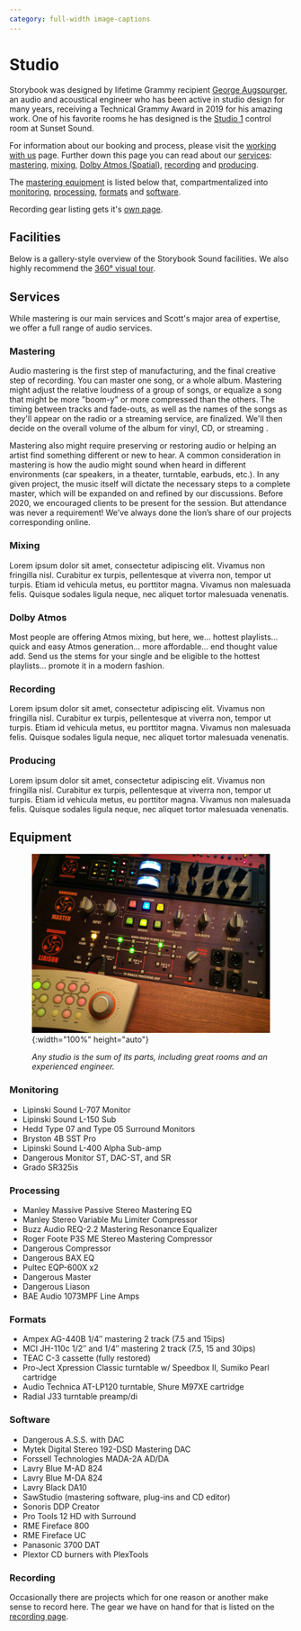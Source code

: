 ```yaml
---
category: full-width image-captions
---
```

# Studio

<script src="gallery.js" type=module></script>
<link rel="stylesheet" href="styles/gallery.css">

Storybook was designed by lifetime Grammy recipient <a href="http://www.aes.org/events/141/presenters/?ID=5280" target="_blank">George Augspurger</a>, an audio and acoustical engineer who has been active in studio design for many years, receiving a Technical Grammy Award in 2019 for his amazing work. One of his favorite rooms he has designed is the <a href="http://www.sunsetsound.com/studios/" target="_blank">Studio 1</a> control room at Sunset Sound.

For information about our booking and process, please visit the <a href=booking>working with us</a> page. Further down this page you can read about our [services](#services): [mastering](#mastering), [mixing](#mixing), [Dolby Atmos (Spatial)](#dolby-atmos), [recording](#recording) and [producing](#producing).

The [mastering equipment](#equipment) is listed below that, compartmentalized into [monitoring](#monitoring), [processing](#processing), [formats](#formats) and [software](#software).

Recording gear listing gets it's [own page](/recording).

## Facilities

Below is a gallery-style overview of the Storybook Sound facilities. We also highly recommend the <a href=360tour>360&deg; visual tour</a>.

<script>const galleries = {"": {{ site.data.facilities | jsonify }}};</script>
<style>
  .facilities figure {
    border: 1px solid #999;
    padding: 1em 0.4em;
  }
  .facilities .gallery-image {
    display: flex;
    align-items: center;
    justify-content: center;
    text-align: center;
    background-size: cover;
    background-repeat: no-repeat;
    margin: 0.6em auto;
  }
  body.image-captions #gallerydlg figure {
    flex-direction: column;
  }
  body.image-captions #gallerydlg .gallery-image {
    width: 100%;
    height: 50vh;
    min-width: 90vw;
  }
</style>
<div class="facilities" id=gallery></div>

## Services

While mastering is our main services and Scott's major area of expertise, 
we offer a full range of audio services.

### Mastering

Audio mastering is the first step of manufacturing, and the final creative step of recording. You can master one song, or a whole album. Mastering might adjust the relative loudness of a group of songs, or equalize a song that might be more "boom-y" or more compressed than the others. The timing between tracks and  fade-outs, as well as the names of the songs as they'll appear on the radio or a streaming service, are finalized. We'll then decide on the overall volume of the album for vinyl, CD, or streaming . 

Mastering also might require preserving or restoring audio or helping an artist find something different or new to hear. A common consideration in mastering is how the audio might sound when  heard in different environments (car speakers, in a theater, turntable,  earbuds, etc.). In any given project, the music itself will dictate the necessary  steps to a complete master, which will be expanded on and refined by our  discussions. Before 2020, we encouraged clients to be present for the session. But attendance was never a requirement! We’ve always done the lion’s share  of our projects corresponding online.

### Mixing

Lorem ipsum dolor sit amet, consectetur adipiscing elit. Vivamus non fringilla nisl. Curabitur ex turpis, pellentesque at viverra non, tempor ut turpis. Etiam id vehicula metus, eu porttitor magna. Vivamus non malesuada felis. Quisque sodales ligula neque, nec aliquet tortor malesuada venenatis.

### Dolby Atmos

Most people are offering Atmos mixing, but here, we… hottest  playlists… quick and easy Atmos generation… more affordable… end thought  value add. Send us the stems for your single and be eligible to the hottest  playlists… promote it in a modern fashion.

### Recording

Lorem ipsum dolor sit amet, consectetur adipiscing elit. Vivamus non fringilla nisl. Curabitur ex turpis, pellentesque at viverra non, tempor ut turpis. Etiam id vehicula metus, eu porttitor magna. Vivamus non malesuada felis. Quisque sodales ligula neque, nec aliquet tortor malesuada venenatis.

### Producing

Lorem ipsum dolor sit amet, consectetur adipiscing elit. Vivamus non fringilla nisl. Curabitur ex turpis, pellentesque at viverra non, tempor ut turpis. Etiam id vehicula metus, eu porttitor magna. Vivamus non malesuada felis. Quisque sodales ligula neque, nec aliquet tortor malesuada venenatis.

## Equipment

<figure markdown=1>

  ![Main Console Detail](images/studio/gear/MainConsole.jpg){:width="100%" height="auto"}

  <figcaption style="font-style:italic;margin-top:0.5em;">Any studio is the sum of its parts, including great rooms and an experienced engineer.</figcaption>

</figure>

<div markdown=1 class=narrow>

### Monitoring

- Lipinski Sound L-707 Monitor
- Lipinski Sound L-150 Sub
- Hedd Type 07 and Type 05 Surround Monitors
- Bryston 4B SST Pro
- Lipinski Sound L-400 Alpha Sub-amp
- Dangerous Monitor ST, DAC-ST, and SR
- Grado SR325is

### Processing

- Manley Massive Passive Stereo Mastering EQ
- Manley Stereo Variable Mu Limiter Compressor
- Buzz Audio REQ-2.2 Mastering Resonance Equalizer
- Roger Foote P3S ME Stereo Mastering Compressor
- Dangerous Compressor
- Dangerous BAX EQ
- Pultec EQP-600X x2
- Dangerous Master
- Dangerous Liason
- BAE Audio 1073MPF Line Amps

### Formats

- Ampex AG-440B 1/4″ mastering 2 track (7.5 and 15ips)
- MCI JH-110c 1/2″ and 1/4″ mastering 2 track (7.5, 15 and 30ips)
- TEAC C-3 cassette (fully restored)
- Pro-Ject Xpression Classic turntable w/ Speedbox II, Sumiko Pearl cartridge
- Audio Technica AT-LP120 turntable, Shure M97XE cartridge
- Radial J33 turntable preamp/di

### Software

- Dangerous A.S.S. with DAC
- Mytek Digital Stereo 192-DSD Mastering DAC
- Forssell Technologies MADA-2A AD/DA
- Lavry Blue M-AD 824
- Lavry Blue M-DA 824
- Lavry Black DA10
- SawStudio (mastering software, plug-ins and CD editor)
- Sonoris DDP Creator
- Pro Tools 12 HD with Surround
- RME Fireface 800
- RME Fireface UC
- Panasonic 3700 DAT
- Plextor CD burners with PlexTools

### Recording

Occasionally there are projects which for one reason or another make sense to record here. The gear we have on hand for that is listed on the [recording page](recording).

</div>
